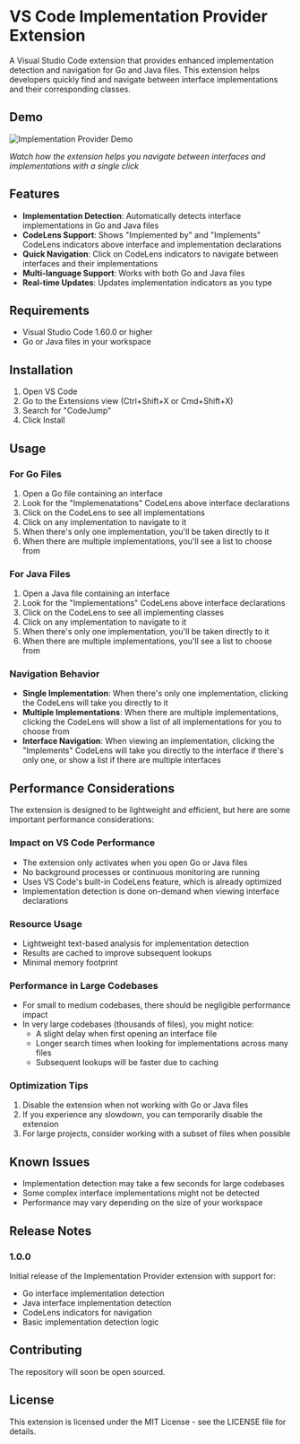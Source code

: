 # VS Code Implementation Provider Extension

A Visual Studio Code extension that provides enhanced implementation detection and navigation for Go and Java files. This extension helps developers quickly find and navigate between interface implementations and their corresponding classes.


## Demo

![Implementation Provider Demo](https://media0.giphy.com/media/v1.Y2lkPTc5MGI3NjExd2VmbmloaXA5Z3k1aGFheDdyZnJlcGV1eWp5cnR4cmVjaWdrcnd3MyZlcD12MV9pbnRlcm5hbF9naWZfYnlfaWQmY3Q9Zw/9Us5TVKsJhKLF1PLRT/giphy.gif)

*Watch how the extension helps you navigate between interfaces and implementations with a single click*

## Features

- **Implementation Detection**: Automatically detects interface implementations in Go and Java files
- **CodeLens Support**: Shows "Implemented by" and "Implements" CodeLens indicators above interface and implementation declarations
- **Quick Navigation**: Click on CodeLens indicators to navigate between interfaces and their implementations
- **Multi-language Support**: Works with both Go and Java files
- **Real-time Updates**: Updates implementation indicators as you type

## Requirements

- Visual Studio Code 1.60.0 or higher
- Go or Java files in your workspace

## Installation

1. Open VS Code
2. Go to the Extensions view (Ctrl+Shift+X or Cmd+Shift+X)
3. Search for "CodeJump"
4. Click Install

## Usage

### For Go Files

1. Open a Go file containing an interface
2. Look for the "Implemenatations" CodeLens above interface declarations
3. Click on the CodeLens to see all implementations
4. Click on any implementation to navigate to it
5. When there's only one implementation, you'll be taken directly to it
6. When there are multiple implementations, you'll see a list to choose from

### For Java Files

1. Open a Java file containing an interface
2. Look for the "Implementations" CodeLens above interface declarations
3. Click on the CodeLens to see all implementing classes
4. Click on any implementation to navigate to it
5. When there's only one implementation, you'll be taken directly to it
6. When there are multiple implementations, you'll see a list to choose from

### Navigation Behavior

- **Single Implementation**: When there's only one implementation, clicking the CodeLens will take you directly to it
- **Multiple Implementations**: When there are multiple implementations, clicking the CodeLens will show a list of all implementations for you to choose from
- **Interface Navigation**: When viewing an implementation, clicking the "Implements" CodeLens will take you directly to the interface if there's only one, or show a list if there are multiple interfaces

## Performance Considerations

The extension is designed to be lightweight and efficient, but here are some important performance considerations:

### Impact on VS Code Performance
- The extension only activates when you open Go or Java files
- No background processes or continuous monitoring are running
- Uses VS Code's built-in CodeLens feature, which is already optimized
- Implementation detection is done on-demand when viewing interface declarations

### Resource Usage
- Lightweight text-based analysis for implementation detection
- Results are cached to improve subsequent lookups
- Minimal memory footprint

### Performance in Large Codebases
- For small to medium codebases, there should be negligible performance impact
- In very large codebases (thousands of files), you might notice:
  - A slight delay when first opening an interface file
  - Longer search times when looking for implementations across many files
  - Subsequent lookups will be faster due to caching

### Optimization Tips
1. Disable the extension when not working with Go or Java files
2. If you experience any slowdown, you can temporarily disable the extension
3. For large projects, consider working with a subset of files when possible

## Known Issues

- Implementation detection may take a few seconds for large codebases
- Some complex interface implementations might not be detected
- Performance may vary depending on the size of your workspace

## Release Notes

### 1.0.0

Initial release of the Implementation Provider extension with support for:
- Go interface implementation detection
- Java interface implementation detection
- CodeLens indicators for navigation
- Basic implementation detection logic

## Contributing

The repository will soon be open sourced.

## License

This extension is licensed under the MIT License - see the LICENSE file for details. 